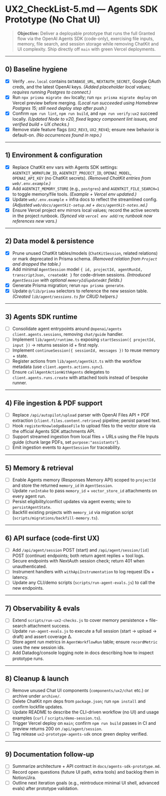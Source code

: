# UX2_CheckList-5.md — Agents SDK Prototype (No Chat UI)

> **Objective:** Deliver a deployable prototype that runs the full Granted flow via the OpenAI Agents SDK (code-only), exercising file inputs, memory, file search, and session storage while removing ChatKit and UI complexity. Ship directly off `main` with green Vercel deployments.

---

## 0) Baseline hygiene
- [x] Verify `.env.local` contains `DATABASE_URL`, `NEXTAUTH_SECRET`, Google OAuth creds, and the latest OpenAI keys. *(Added placeholder local values; requires running Postgres to connect.)*
- [x] Run `npx prisma migrate dev` locally; run `npx prisma migrate deploy` on Vercel preview before merging. *(Local run succeeded using Homebrew Postgres 15; still need deploy step after push.)*
- [x] Confirm `npm run lint`, `npm run build`, and `npm run verify:ux2` succeed locally. *(Updated Node to v20, fixed legacy component lint issues, and verified build + UX checks.)*
- [x] Remove stale feature flags (`UX2_REV3`, `UX2_REV4`); ensure new behavior is default-on. *(No occurrences found in repo.)*

---

## 1) Environment & configuration
- [x] Replace ChatKit env vars with Agents SDK settings: `AGENTKIT_WORKFLOW_ID`, `AGENTKIT_PROJECT_ID`, `OPENAI_MODEL`, `OPENAI_API_KEY` (no ChatKit secrets). *(Removed ChatKit entries from `web/.env.example`.)*
- [x] Add `AGENTKIT_MEMORY_STORE` (e.g., `postgres`) and `AGENTKIT_FILE_SEARCH=1` to toggle memory/file tools. *(Example + Vercel env updated.)*
- [x] Update `web/.env.example` + infra docs to reflect the streamlined config. *(Adjusted `web/docs/agentkit-setup.md` + `docs/agentkit-notes.md`.)*
- [x] Ensure Vercel project env mirrors local values; record the active secrets in the project runbook. *(Synced via `vercel env add/rm`; runbook now references new vars.)*

---

## 2) Data model & persistence
- [x] Prune unused ChatKit tables/models (`ChatKitSession`, related relations) or mark deprecated in Prisma schema. *(Removed relation from `Project` and dropped the table.)*
- [x] Add minimal `AgentSession` model `{ id, projectId, agentRunId, transcriptJson, createdAt }` for code-driven sessions. *(Introduced `AgentSession` with optional `memoryId`/`updatedAt` fields.)*
- [x] Generate Prisma migration; rerun `npx prisma generate`.
- [x] Update `@/lib/prisma` selectors to reference the new session table. *(Created `lib/agent/sessions.ts` for CRUD helpers.)*

---

## 3) Agents SDK runtime
- [ ] Consolidate agent entrypoints around `@openai/agents` `client.agents.sessions`, removing `chat/guide` handler.
- [ ] Implement `lib/agent/runtime.ts` exposing `startSession({ projectId, input })` → returns session id + first reply.
- [ ] Implement `continueSession({ sessionId, messages })` to reuse memory + state.
- [ ] Register actions from `lib/agent/agentkit.ts` with the workflow metadata (use `client.agents.actions.sync`).
- [ ] Ensure `callAgentActionWithAgents` delegates to `client.agents.runs.create` with attached tools instead of bespoke runner.

---

## 4) File ingestion & PDF support
- [ ] Replace `/api/autopilot/upload` parser with OpenAI Files API + PDF extraction (`client.files.content.retrieve`) pipeline; persist parsed text.
- [ ] Hook `registerKnowledgeBaseFile` to upload files to the vector store via the official Agents SDK attachments API.
- [ ] Support streamed ingestion from local files + URLs using the File Inputs guide (chunk large PDFs, set `purpose:"assistants"`).
- [ ] Emit ingestion events to `AgentSession` for traceability.

---

## 5) Memory & retrieval
- [ ] Enable Agents memory (Responses Memory API) scoped to `projectId` and store the returned `memory_id` in `AgentSession`.
- [ ] Update `runIntake` to pass `memory_id` + `vector_store_id` attachments on every agent run.
- [ ] Persist eligibility/conflict updates via agent events; wire to `persistAgentState`.
- [ ] Backfill existing projects with `memory_id` via migration script (`scripts/migrations/backfill-memory.ts`).

---

## 6) API surface (code-first UX)
- [ ] Add `/api/agent/session` POST (start) and `/api/agent/session/[id]` POST (continue) endpoints; both return agent replies + tool logs.
- [ ] Secure endpoints with NextAuth session check; return 401 when unauthenticated.
- [ ] Instrument handlers with `withApiInstrumentation` to log request IDs + latency.
- [ ] Update any CLI/demo scripts (`scripts/run-agent-evals.js`) to call the new endpoints.

---

## 7) Observability & evals
- [ ] Extend `scripts/run-ux2-checks.js` to cover memory persistence + file-search attachment success.
- [ ] Update `run-agent-evals.js` to execute a full session (start → upload → draft) and assert coverage Δ.
- [ ] Store agent run metrics in `AgentWorkflowRun` table; ensure `recordMetric` uses the new session ids.
- [ ] Add Datadog/console logging note in docs describing how to inspect prototype runs.

---

## 8) Cleanup & launch
- [ ] Remove unused Chat UI components (`components/ux2/chat` etc.) or archive under `archive/`.
- [ ] Delete ChatKit npm deps from `package.json`; run `npm install` and confirm lockfile updates.
- [ ] Update README to describe the CLI-driven workflow (no UI) and usage examples (`curl` / `scripts/demo-session.ts`).
- [ ] Trigger Vercel deploy on `main`; confirm `npm run build` passes in CI and preview returns 200 on `/api/agent/session`.
- [ ] Tag release `ux2-prototype-agents-sdk` once green deploy verified.

---

## 9) Documentation follow-up
- [ ] Summarize architecture + API contract in `docs/agents-sdk-prototype.md`.
- [ ] Record open questions (future UI path, extra tools) and backlog them in Notion/Jira.
- [ ] Outline next iteration goals (e.g., reintroduce minimal UI shell, advanced evals) after prototype validation.
